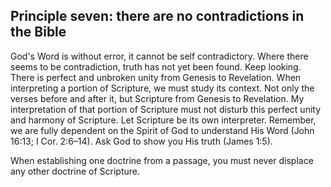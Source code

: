 ## Principle seven: there are no contradictions in the Bible

God's Word is without error, it cannot be self contradictory. Where there seems to be contradiction, truth has not yet been found. Keep looking. There is perfect and unbroken unity from Genesis to Revelation. When interpreting a portion of Scripture, we must study its context. Not only the verses before and after it, but Scripture from Genesis to Revelation. My interpretation of that portion of Scripture must not disturb this perfect unity and harmony of Scripture. Let Scripture be its own interpreter. Remember, we are fully dependent on the Spirit of God to understand His Word (John 16:13; I Cor. 2:6–14). Ask God to show you His truth (James 1:5).

When establishing one doctrine from a passage, you must never displace any other doctrine of Scripture.

